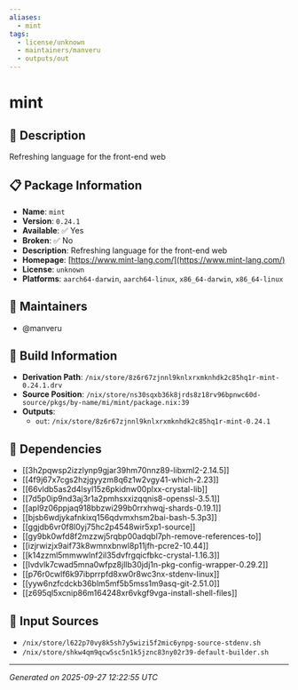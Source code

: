 ```yaml
---
aliases:
  - mint
tags:
  - license/unknown
  - maintainers/manveru
  - outputs/out
---
```


# mint

## 📝 Description

Refreshing language for the front-end web

## 📋 Package Information

- **Name**: `mint`
- **Version**: `0.24.1`
- **Available**: ✅ Yes
- **Broken**: ✅ No
- **Description**: Refreshing language for the front-end web
- **Homepage**: [https://www.mint-lang.com/](https://www.mint-lang.com/)
- **License**: `unknown`
- **Platforms**: `aarch64-darwin`, `aarch64-linux`, `x86_64-darwin`, `x86_64-linux`
## 👥 Maintainers

- @manveru


## 🔧 Build Information

- **Derivation Path**: `/nix/store/8z6r67zjnnl9knlxrxmknhdk2c85hq1r-mint-0.24.1.drv`
- **Source Position**: `/nix/store/ns30sqxb36k8jrds8z18rv96bpnwc60d-source/pkgs/by-name/mi/mint/package.nix:39`
- **Outputs**:
  - `out`:  `/nix/store/8z6r67zjnnl9knlxrxmknhdk2c85hq1r-mint-0.24.1`

## 🔗 Dependencies

- [[3h2pqwsp2izzlynp9gjar39hm70nnz89-libxml2-2.14.5]]
- [[4f9j67x7cgs2hzjgyyzm8q6z1w2vgy41-which-2.23]]
- [[66vldb5as2d4lsyl15z6pkidnw00plxx-crystal-lib]]
- [[7d5p0ip9nd3aj3r1a2pmhsxxizqqnis8-openssl-3.5.1]]
- [[apl9z06ppjaq918bbzwi299b0rrxhwqj-shards-0.19.1]]
- [[bjsb6wdjykafnkixq156qdvmxhsm2bai-bash-5.3p3]]
- [[ggjdb6vr0f8l0yj75hc2p4548wir5xp1-source]]
- [[gy9bk0wfd8f2mzzwj5rqbp00adqbl7ph-remove-references-to]]
- [[izjrwizjx9aif73k8wmnxbnwl8p11jfh-pcre2-10.44]]
- [[k14zzml5mmwwlnf2il35dvfrgqicfbkc-crystal-1.16.3]]
- [[lvdvlk7cwad5mna0wfpz8jllb30jdj1n-pkg-config-wrapper-0.29.2]]
- [[p76r0cwlf6k97ibprrpfd8xw0r8wc3nx-stdenv-linux]]
- [[yyw6nzfcdckb36blm5mf5b5mss1m9asq-git-2.51.0]]
- [[z695ql5xcnip86m164248xr6vkgf9vga-install-shell-files]]

## 📁 Input Sources

- `/nix/store/l622p70vy8k5sh7y5wizi5f2mic6ynpg-source-stdenv.sh`
- `/nix/store/shkw4qm9qcw5sc5n1k5jznc83ny02r39-default-builder.sh`

---
*Generated on 2025-09-27 12:22:55 UTC*
